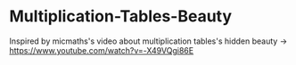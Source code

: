 # Multiplication-Tables-Beauty
Inspired by micmaths's video about multiplication tables's hidden beauty -> https://www.youtube.com/watch?v=-X49VQgi86E
